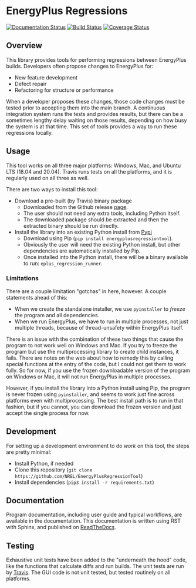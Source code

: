 # EnergyPlus Regressions

[![Documentation Status](https://readthedocs.org/projects/energyplusregressiontool/badge/?version=latest)](https://energyplusregressiontool.readthedocs.io/en/latest/?badge=latest)
[![Build Status](https://travis-ci.org/NREL/EnergyPlusRegressionTool.svg?branch=master)](https://travis-ci.org/NREL/EnergyPlusRegressionTool)
[![Coverage Status](https://coveralls.io/repos/github/NREL/EnergyPlusRegressionTool/badge.svg?branch=master)](https://coveralls.io/github/NREL/EnergyPlusRegressionTool?branch=master)

## Overview

This library provides tools for performing regressions between EnergyPlus builds.
Developers often propose changes to EnergyPlus for:

 - New feature development
 - Defect repair
 - Refactoring for structure or performance

When a developer proposes these changes, those code changes must be tested prior to accepting them into the main branch.
A continuous integration system runs the tests and provides results, but there can be a sometimes lengthy delay waiting on those results, depending on how busy the system is at that time.
This set of tools provides a way to run these regressions locally.

## Usage

This tool works on all three major platforms: Windows, Mac, and Ubuntu LTS (18.04 and 20.04).
Travis runs tests on all the platforms, and it is regularly used on all three as well.

There are two ways to install this tool:
 - Download a pre-built (by Travis) binary package 
   - Downloaded from the Github release [page](https://github.com/NREL/EnergyPlusRegressionTool/releases/latest).
   - The user should not need any extra tools, including Python itself.
   - The downloaded package should be extracted and then the extracted binary should be run directly.
 - Install the library into an existing Python install from [Pypi](https://pypi.org/project/EnergyPlusRegressionTool/1.8.7/) 
   - Download using Pip (`pip install energyplusregressiontool`).
   - Obviously the user will need the existing Python install, but other dependencies are automatically installed by Pip.
   - Once installed into the Python install, there will be a binary available to run: `eplus_regression_runner`. 

### Limitations

There are a couple limitation "gotchas" in here, however.  A couple statements ahead of this:
 - When we create the standalone installer, we use `pyinstaller` to _freeze_ the program and all dependencies.
 - When we run EnergyPlus, we have to run in multiple processes, not just multiple threads, because of thread-unsafety within EnergyPlus itself.
 
There is an issue with the combination of these two things that cause the program to not work well on Windows and Mac.
If you try to freeze the program but use the multiprocessing library to create child instances, it fails.
There are notes on the web about how to remedy this by calling special functions at the entry of the code, but I could not get them to work fully.
So for now, if you use the frozen downloadable version of the program on Windows or Mac, it will not run EnergyPlus in multiple processes.

However, if you install the library into a Python install using Pip, the program is never frozen using `pyinstaller`, and seems to work just fine across platforms even with multiprocessing.
The best install path is to run in that fashion, but if you cannot, you can download the frozen version and just accept the single process for now.

## Development

For setting up a development environment to do _work_ on this tool, the steps are pretty minimal:
 - Install Python, if needed
 - Clone this repository (`git clone https://github.com/NREL/EnergyPlusRegressionTool`)
 - Install dependencies (`pip3 install -r requirements.txt`)

## Documentation

Program documentation, including user guide and typical workflows, are available in the documentation.
This documentation is written using RST with Sphinx, and published on [ReadTheDocs](https://energyplusregressiontool.readthedocs.io/en/latest/).

## Testing

Exhaustive unit tests have been added to the "underneath the hood" code, like the functions that calculate diffs and run builds.
The unit tests are run by [Travis](https://travis-ci.org/NREL/EnergyPlusRegressionTool).
The GUI code is not unit tested, but tested routinely on all platforms.
